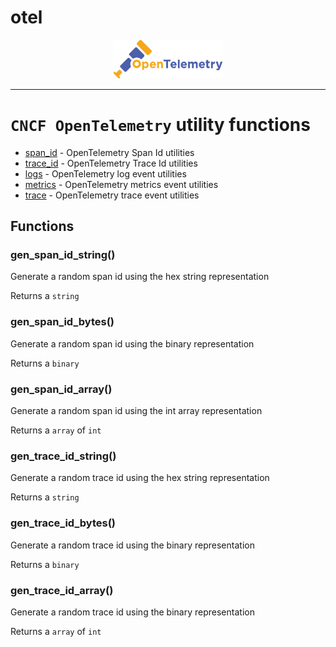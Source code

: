 
# otel

<p align="center">
<img src="https://raw.githubusercontent.com/cncf/artwork/master/projects/opentelemetry/horizontal/color/opentelemetry-horizontal-color.png" width='35%'/>
</p>

<hr/>

# `CNCF OpenTelemetry` utility functions



* [span_id](otel/span_id.md) - OpenTelemetry Span Id utilities
* [trace_id](otel/trace_id.md) - OpenTelemetry Trace Id utilities
* [logs](otel/logs.md) - OpenTelemetry log event utilities
* [metrics](otel/metrics.md) - OpenTelemetry metrics event utilities
* [trace](otel/trace.md) - OpenTelemetry trace event utilities
## Functions
### gen_span_id_string()

Generate a random span id using the hex string representation

Returns a `string`

### gen_span_id_bytes()

Generate a random span id using the binary representation

Returns a `binary`

### gen_span_id_array()

Generate a random span id using the int array representation

Returns a `array` of `int`

### gen_trace_id_string()

Generate a random trace id using the hex string representation

Returns a `string`

### gen_trace_id_bytes()

Generate a random trace id using the binary representation

Returns a `binary`

### gen_trace_id_array()

Generate a random trace id using the binary representation

Returns a `array` of `int`
